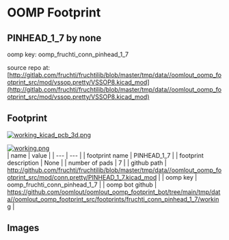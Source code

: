 # OOMP Footprint  
## PINHEAD_1_7  by none  
  
oomp key: oomp_fruchti_conn_pinhead_1_7  
  
source repo at: [http://gitlab.com/fruchti/fruchtilib/blob/master/tmp/data//oomlout_oomp_footprint_src/mod/vssop.pretty/VSSOP8.kicad_mod](http://gitlab.com/fruchti/fruchtilib/blob/master/tmp/data//oomlout_oomp_footprint_src/mod/vssop.pretty/VSSOP8.kicad_mod)  
## Footprint  
  
[![working_kicad_pcb_3d.png](working_kicad_pcb_3d_600.png)](working_kicad_pcb_3d.png)  
  
[![working.png](working_600.png)](working.png)  
| name | value | 
| --- | --- | 
| footprint name | PINHEAD_1_7 | 
| footprint description | None | 
| number of pads | 7 | 
| github path | http://github.com/fruchti/fruchtilib/blob/master/tmp/data//oomlout_oomp_footprint_src/mod/conn.pretty/PINHEAD_1_7.kicad_mod | 
| oomp key | oomp_fruchti_conn_pinhead_1_7 | 
| oomp bot github | https://github.com/oomlout/oomlout_oomp_footprint_bot/tree/main/tmp/data//oomlout_oomp_footprint_src/footprints/fruchti_conn_pinhead_1_7/working | 
## Images  
